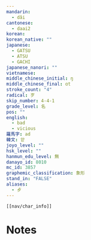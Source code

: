 ```yaml
---
mandarin:
  - dǎi
cantonese:
  - daai2
korean:
korean_native: ""
japanese:
  - GATSU
  - ATSU
  - GACHI
japanese_nanori: ""
vietnamese:
middle_chinese_initial: ŋ
middle_chinese_final: ɑt
stroke_count: "4"
radical: 歹
skip_number: 4-4-1
grade_level: 名
pos: ""
english:
  - bad
  - vicious
羅馬字: ad
韓文: 앋
joyo_level: ""
hsk_level: ""
hanmun_edu_level: 無
danayo_id: 8010
mc_id: 3857
graphemic_classification: 象形
stand_in: "FALSE"
aliases:
  - 歺
---
```

```meta-bind-embed
[[nav/char_info]]
```

# Notes
